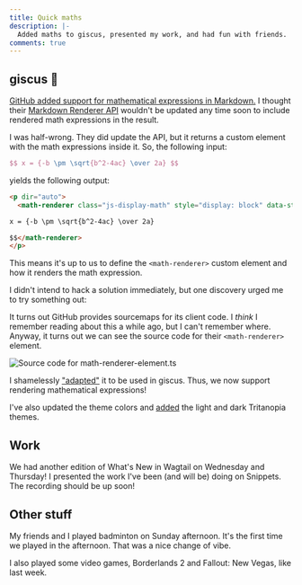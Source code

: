 ```yaml
---
title: Quick maths
description: |-
  Added maths to giscus, presented my work, and had fun with friends.
comments: true
---
```


## giscus 💎

[GitHub added support for mathematical expressions in Markdown.][gh-math] I
thought their [Markdown Renderer API][gh-md] wouldn't be updated any time soon
to include rendered math expressions in the result.

I was half-wrong. They did update the API, but it returns a custom element with
the math expressions inside it. So, the following input:

```latex
$$ x = {-b \pm \sqrt{b^2-4ac} \over 2a} $$
```

yields the following output:

```html
<p dir="auto">
  <math-renderer class="js-display-math" style="display: block" data-static-url="https://github.githubassets.com/static">$$

x = {-b \pm \sqrt{b^2-4ac} \over 2a}

$$</math-renderer>
</p>
```

This means it's up to us to define the `<math-renderer>` custom element and how
it renders the math expression.

I didn't intend to hack a solution immediately, but one discovery urged me to
try something out:

It turns out GitHub provides sourcemaps for its client code. I *think* I
remember reading about this a while ago, but I can't remember where. Anyway, it
turns out we can see the source code for their `<math-renderer>` element.

![Source code for math-renderer-element.ts](/img/uploads/math-renderer-element.png)

I shamelessly ["adapted"][math-pr] it to be used in giscus. Thus, we now support
rendering mathematical expressions!

I've also updated the theme colors and [added][themes-pr] the light and dark
Tritanopia themes.

## Work

We had another edition of What's New in Wagtail on Wednesday and Thursday! I
presented the work I've been (and will be) doing on Snippets. The recording
should be up soon!

## Other stuff

My friends and I played badminton on Sunday afternoon. It's the first time we
played in the afternoon. That was a nice change of vibe.

I also played some video games, Borderlands 2 and Fallout: New Vegas, like last
week.

[gh-math]: https://github.blog/2022-05-19-math-support-in-markdown/
[gh-md]: https://docs.github.com/en/rest/markdown
[math-pr]: https://github.com/giscus/giscus/pull/548
[themes-pr]: https://github.com/giscus/giscus/pull/549
